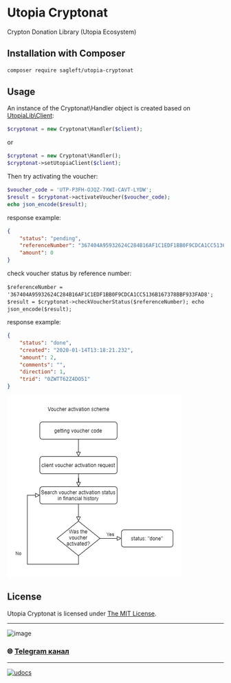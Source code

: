# Utopia Cryptonat

Crypton Donation Library (Utopia Ecosystem)

## Installation with Composer

```bash
composer require sagleft/utopia-cryptonat
```

Usage
-------

An instance of the Cryptonat\Handler object is created based on [UtopiaLib\Client](https://github.com/Sagleft/utopialib-php):

```php
$cryptonat = new Cryptonat\Handler($client);
```

or

```php
$cryptonat = new Cryptonat\Handler();
$cryptonat->setUtopiaClient($client);
```

Then try activating the voucher:

```php
$voucher_code = 'UTP-P3FH-OJQZ-7XWI-CAVT-LYDW';
$result = $cryptonat->activateVoucher($voucher_code);
echo json_encode($result);
```

response example:

```json
{
	"status": "pending",
	"referenceNumber": "367404A95932624C284B16AF1C1EDF1BB0F9CDCA1CC5136B167378BBF933FAD8",
	"amount": 0
}
```

check voucher status by reference number:

``
$referenceNumber = '367404A95932624C284B16AF1C1EDF1BB0F9CDCA1CC5136B167378BBF933FAD8';
$result = $cryptonat->checkVoucherStatus($referenceNumber);
echo json_encode($result);
``

response example:

```json
{
	"status": "done",
	"created": "2020-01-14T13:18:21.232",
	"amount": 2,
	"comments": "",
	"direction": 1,
	"trid": "0ZWTT62Z4DO51"
}
```

![scheme](https://github.com/Sagleft/utopia-cryptonat/raw/master/img/voucher_activation.png)

License
-------

Utopia Cryptonat is licensed under [The MIT License](LICENSE).

---

![image](https://github.com/Sagleft/Sagleft/raw/master/image.png)

### :globe_with_meridians: [Telegram канал](https://t.me/+VIvd8j6xvm9iMzhi)


---

[![udocs](https://github.com/Sagleft/ures/blob/master/udocs-btn.png?raw=true)](https://udocs.gitbook.io/utopia-api/)



